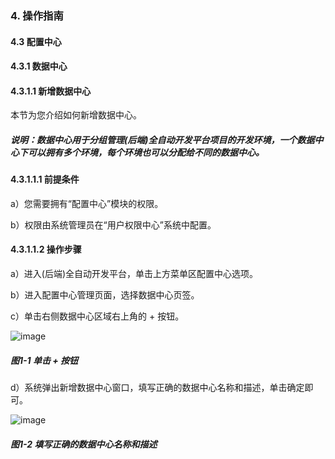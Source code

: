 ### 4. 操作指南

#### 4.3 配置中心

#### 4.3.1 数据中心

#### 4.3.1.1 新增数据中心

本节为您介绍如何新增数据中心。

##### 说明：数据中心用于分组管理(后端)全自动开发平台项目的开发环境，一个数据中心下可以拥有多个环境，每个环境也可以分配给不同的数据中心。

#### 4.3.1.1.1 前提条件

a）您需要拥有“配置中心”模块的权限。

b）权限由系统管理员在“用户权限中心”系统中配置。

#### 4.3.1.1.2 操作步骤

a）进入(后端)全自动开发平台，单击上方菜单区配置中心选项。

b）进入配置中心管理页面，选择数据中心页签。

c）单击右侧数据中心区域右上角的 + 按钮。

![image](https://user-images.githubusercontent.com/79617492/196644366-00504fc7-cb92-476b-af97-8c7105bd42fd.png)

##### 图1-1 单击 + 按钮

d）系统弹出新增数据中心窗口，填写正确的数据中心名称和描述，单击确定即可。

![image](https://user-images.githubusercontent.com/79617492/196644491-8c255985-b6d5-42b5-acba-48a618176d96.png)

##### 图1-2 填写正确的数据中心名称和描述
